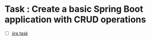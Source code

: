 # Task : Create a basic Spring Boot application with CRUD operations

- [ ] [jira task]("https://jira.farazpardazan.com/browse/FPG-49")
